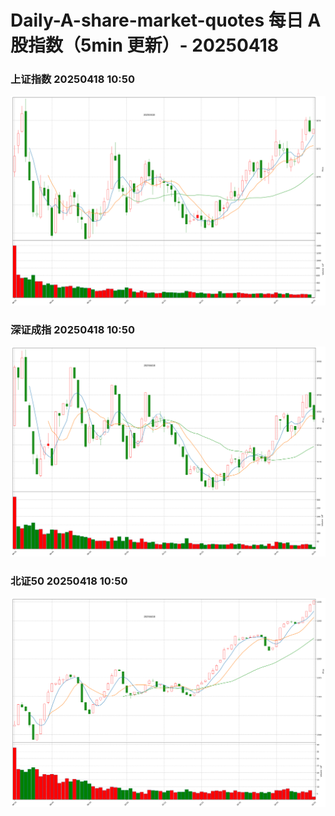 
# Daily-A-share-market-quotes 每日 A 股指数（5min 更新）- 20250418

### 上证指数 20250418 10:50
![](./fig/2025/4/20250418-sh000001.png)

### 深证成指 20250418 10:50
![](./fig/2025/4/20250418-sz399001.png)

### 北证50 20250418 10:50
![](./fig/2025/4/20250418-bj899050.png)
